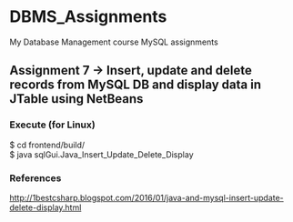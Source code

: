 # DBMS_Assignments
My Database Management course MySQL assignments

## Assignment 7 ->  Insert, update and delete records from MySQL DB and display data in JTable using NetBeans

### Execute (for Linux)
$ cd frontend/build/
<br/>
$ java sqlGui.Java_Insert_Update_Delete_Display

### References
http://1bestcsharp.blogspot.com/2016/01/java-and-mysql-insert-update-delete-display.html
